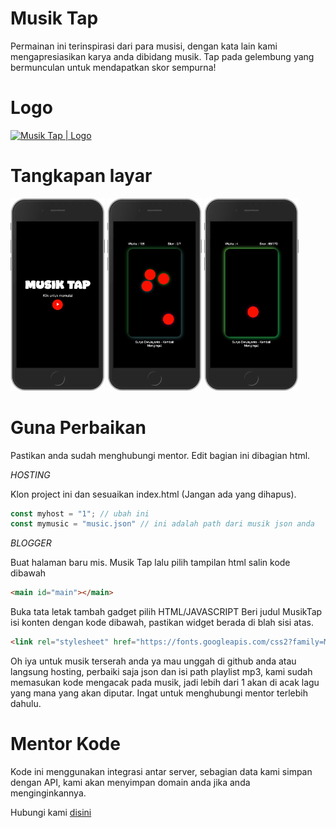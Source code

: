 # Musik Tap
Permainan ini terinspirasi dari para musisi, dengan kata lain kami mengapresiasikan karya anda dibidang musik. Tap pada gelembung yang bermunculan untuk mendapatkan skor sempurna!

# Logo
[<img title="Musik Tap | Logo" alt="Musik Tap | Logo" width="128px" src="https://kodekomen.web.app/assets/game/musiktap/favicon.ico">](https://kodekomen.web.app/assets/game/musiktap/favicon.ico)

# Tangkapan layar
[<img title="Musik Tap | SS" alt="Musik Tap | SS" width="30%" src="https://raw.githubusercontent.com/iddevlop/musiktap/refs/heads/main/ss/ss_001.png">](https://raw.githubusercontent.com/iddevlop/musiktap/refs/heads/main/ss/ss_001.png) 
[<img title="Musik Tap | SS" alt="Musik Tap | SS" width="30%" src="https://raw.githubusercontent.com/iddevlop/musiktap/refs/heads/main/ss/ss_002.png">](https://raw.githubusercontent.com/iddevlop/musiktap/refs/heads/main/ss/ss_002.png) 
[<img title="Musik Tap | SS" alt="Musik Tap | SS" width="30%" src="https://raw.githubusercontent.com/iddevlop/musiktap/refs/heads/main/ss/ss_003.png">](https://raw.githubusercontent.com/iddevlop/musiktap/refs/heads/main/ss/ss_003.png)

# Guna Perbaikan
Pastikan anda sudah menghubungi mentor. Edit bagian ini dibagian html.

*HOSTING*

Klon project ini dan sesuaikan index.html (Jangan ada yang dihapus).

``` js
const myhost = "1"; // ubah ini
const mymusic = "music.json" // ini adalah path dari musik json anda
```

*BLOGGER*

Buat halaman baru mis. Musik Tap lalu pilih tampilan html salin kode dibawah
``` html
<main id="main"></main>
```

Buka tata letak tambah gadget pilih HTML/JAVASCRIPT Beri judul MusikTap isi konten dengan kode dibawah, pastikan widget berada di blah sisi atas.
``` html
<link rel="stylesheet" href="https://fonts.googleapis.com/css2?family=Material+Symbols+Outlined:opsz,wght,FILL,GRAD@48,400,0,0&family=Material+Symbols+Rounded:opsz,wght,FILL,GRAD@48,400,1,0"><style>#main{position:fixed;display:flex;flex-direction:column;flex-wrap:nowrap;justify-content:center;align-items:center;top:0;left:0;right:0;bottom:0;background:#000;z-index:1000}</style><script src="https://kodekomen.web.app/assets/js/firebase.js"></script><script src="https://kodekomen.web.app/assets/js/config.js"></script><div id="watermark-container" style=""></div><script id="kokoGScript"></script><script id="myscript"></script><script id="kokoWScript"></script><script id="mywscript"></script><script type="text/javascript">const myhost = "2", mymusic = "https://iddevlop.github.io/musiktap/music.json";if (window.location.href == "https://id-devlop.blogspot.com/p/musik-tap.html" || window.location.href == "https://id-devlop.blogspot.com/p/musik-tap.html?m=1") {document.getElementById("kokoGScript").setAttribute("src", "https://kodekomen.web.app/assets/game/musiktap/script.js");document.getElementById("kokoWScript").setAttribute("src", "https://kodekomen.web.app/assets/js/watermark.js");}document.getElementById("watermark-container").setAttribute("style", "z-index: 1000;");</script>
```
Oh iya untuk musik terserah anda ya mau unggah di github anda atau langsung hosting, perbaiki saja json dan isi path playlist mp3, kami sudah memasukan kode mengacak pada musik, jadi lebih dari 1 akan di acak lagu yang mana yang akan diputar.
Ingat untuk menghubungi mentor terlebih dahulu.

# Mentor Kode
Kode ini menggunakan integrasi antar server, sebagian data kami simpan dengan API, kami akan menyimpan domain anda jika anda menginginkannya.

Hubungi kami [disini](https://wa.me/6285772757932)
